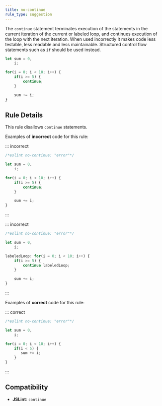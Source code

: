 ```yaml
---
title: no-continue
rule_type: suggestion
---
```



The `continue` statement terminates execution of the statements in the current iteration of the current or labeled loop, and continues execution of the loop with the next iteration. When used incorrectly it makes code less testable, less readable and less maintainable. Structured control flow statements such as `if` should be used instead.

```js
let sum = 0,
    i;

for(i = 0; i < 10; i++) {
    if(i >= 5) {
        continue;
    }

    sum += i;
}
```

## Rule Details

This rule disallows `continue` statements.

Examples of **incorrect** code for this rule:

::: incorrect

```js
/*eslint no-continue: "error"*/

let sum = 0,
    i;

for(i = 0; i < 10; i++) {
    if(i >= 5) {
        continue;
    }

    sum += i;
}
```

:::

::: incorrect

```js
/*eslint no-continue: "error"*/

let sum = 0,
    i;

labeledLoop: for(i = 0; i < 10; i++) {
    if(i >= 5) {
        continue labeledLoop;
    }

    sum += i;
}
```

:::

Examples of **correct** code for this rule:

::: correct

```js
/*eslint no-continue: "error"*/

let sum = 0,
    i;

for(i = 0; i < 10; i++) {
    if(i < 5) {
       sum += i;
    }
}
```

:::

## Compatibility

* **JSLint**: `continue`
